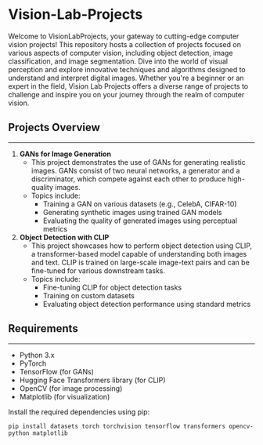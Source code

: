 # Vision-Lab-Projects
Welcome to VisionLabProjects, your gateway to cutting-edge computer vision projects! 
This repository hosts a collection of projects focused on various aspects of computer vision, including object detection, image classification, and image segmentation. Dive into the world of visual perception and explore innovative techniques and algorithms designed to understand and interpret digital images. 
Whether you're a beginner or an expert in the field, Vision Lab Projects offers a diverse range of projects to challenge and inspire you on your journey through the realm of computer vision.

## Projects Overview
-----------------

1.  **GANs for Image Generation**
    *   This project demonstrates the use of GANs for generating realistic images. GANs consist of two neural networks, a generator and a discriminator, which compete against each other to produce high-quality images.
    *   Topics include:
        *   Training a GAN on various datasets (e.g., CelebA, CIFAR-10)
        *   Generating synthetic images using trained GAN models
        *   Evaluating the quality of generated images using perceptual metrics
2.  **Object Detection with CLIP**
    *   This project showcases how to perform object detection using CLIP, a transformer-based model capable of understanding both images and text. CLIP is trained on large-scale image-text pairs and can be fine-tuned for various downstream tasks.
    *   Topics include:
        *   Fine-tuning CLIP for object detection tasks
        *   Training on custom datasets
        *   Evaluating object detection performance using standard metrics

## Requirements
------------

*   Python 3.x
*   PyTorch
*   TensorFlow (for GANs)
*   Hugging Face Transformers library (for CLIP)
*   OpenCV (for image processing)
*   Matplotlib (for visualization)

Install the required dependencies using pip:

```
pip install datasets torch torchvision tensorflow transformers opencv-python matplotlib
```



